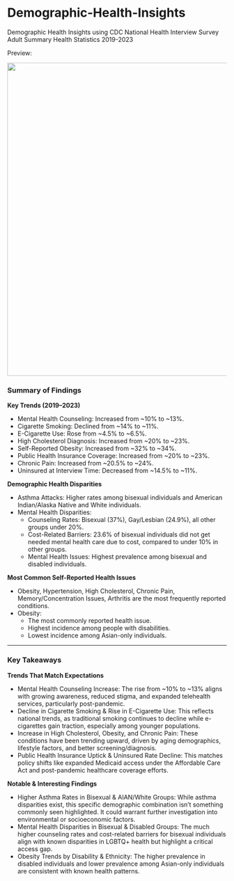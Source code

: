 # Demographic-Health-Insights
Demographic Health Insights using CDC National Health Interview Survey Adult Summary Health Statistics 2019-2023

Preview:

<img src="https://github.com/user-attachments/assets/8ea8e5e3-a185-4c1e-94d7-f26048aff0ed" width="720">

### Summary of Findings

**Key Trends (2019–2023)**

* Mental Health Counseling: Increased from ~10% to ~13%.
* Cigarette Smoking: Declined from ~14% to ~11%.
* E-Cigarette Use: Rose from ~4.5% to ~6.5%.
* High Cholesterol Diagnosis: Increased from ~20% to ~23%.
* Self-Reported Obesity: Increased from ~32% to ~34%.
* Public Health Insurance Coverage: Increased from ~20% to ~23%.
* Chronic Pain: Increased from ~20.5% to ~24%.
* Uninsured at Interview Time: Decreased from ~14.5% to ~11%.

**Demographic Health Disparities**

* Asthma Attacks: Higher rates among bisexual individuals and American Indian/Alaska Native and White individuals.
* Mental Health Disparities:
    * Counseling Rates: Bisexual (37%), Gay/Lesbian (24.9%), all other groups under 20%.
    * Cost-Related Barriers: 23.6% of bisexual individuals did not get needed mental health care due to cost, compared to under 10% in other groups.
    * Mental Health Issues: Highest prevalence among bisexual and disabled individuals.

**Most Common Self-Reported Health Issues**

* Obesity, Hypertension, High Cholesterol, Chronic Pain, Memory/Concentration Issues, Arthritis are the most frequently reported conditions.
* Obesity:
    * The most commonly reported health issue.
    * Highest incidence among people with disabilities.
    * Lowest incidence among Asian-only individuals.

---

### Key Takeaways

**Trends That Match Expectations**

* Mental Health Counseling Increase: The rise from ~10% to ~13% aligns with growing awareness, reduced stigma, and expanded telehealth services, particularly post-pandemic.
* Decline in Cigarette Smoking & Rise in E-Cigarette Use: This reflects national trends, as traditional smoking continues to decline while e-cigarettes gain traction, especially among younger populations.
* Increase in High Cholesterol, Obesity, and Chronic Pain: These conditions have been trending upward, driven by aging demographics, lifestyle factors, and better screening/diagnosis.
* Public Health Insurance Uptick & Uninsured Rate Decline: This matches policy shifts like expanded Medicaid access under the Affordable Care Act and post-pandemic healthcare coverage efforts.

**Notable & Interesting Findings**

* Higher Asthma Rates in Bisexual & AIAN/White Groups: While asthma disparities exist, this specific demographic combination isn’t something commonly seen highlighted. It could warrant further investigation into environmental or socioeconomic factors.
* Mental Health Disparities in Bisexual & Disabled Groups: The much higher counseling rates and cost-related barriers for bisexual individuals align with known disparities in LGBTQ+ health but highlight a critical access gap.
* Obesity Trends by Disability & Ethnicity: The higher prevalence in disabled individuals and lower prevalence among Asian-only individuals are consistent with known health patterns.
